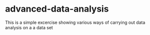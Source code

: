 # advanced-data-analysis
This is a simple excercise showing various ways of carrying out data analysis on a a data set
